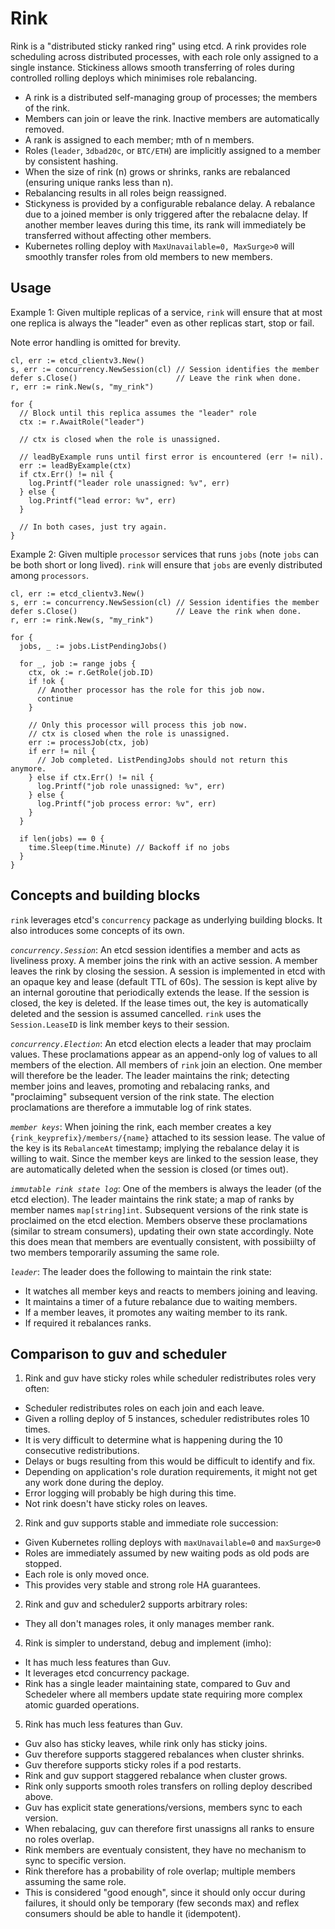 # Rink

Rink is a "distributed sticky ranked ring" using etcd. A rink provides role scheduling across distributed processes, 
with each role only assigned to a single instance. Stickiness allows smooth transferring of roles during controlled
rolling deploys which minimises role rebalancing.

- A rink is a distributed self-managing group of processes; the members of the rink.
- Members can join or leave the rink. Inactive members are automatically removed.
- A rank is assigned to each member; mth of n members.
- Roles (`leader`, `3dbad20c`, or `BTC/ETH`) are implicitly assigned to a member
  by consistent hashing.
- When the size of rink (n) grows or shrinks, ranks are rebalanced (ensuring unique ranks less than n).
- Rebalancing results in all roles beign reassigned.
- Stickyness is provided by a configurable rebalance delay. A rebalance 
  due to a joined member is only triggered after the rebalacne delay. If another member leaves
  during this time, its rank will immediately be transferred without affecting other members.
- Kubernetes rolling deploy with `MaxUnavailable=0, MaxSurge>0` will smoothly transfer roles from
  old members to new members.
  
## Usage

Example 1: Given multiple replicas of a service, `rink` will ensure that at most one replica 
is always the "leader" even as other replicas start, stop or fail.

Note error handling is omitted for brevity.

```
cl, err := etcd_clientv3.New()
s, err := concurrency.NewSession(cl) // Session identifies the member
defer s.Close()                      // Leave the rink when done.
r, err := rink.New(s, "my_rink")

for {
  // Block until this replica assumes the "leader" role  
  ctx := r.AwaitRole("leader")

  // ctx is closed when the role is unassigned.

  // leadByExample runs until first error is encountered (err != nil).
  err := leadByExample(ctx)
  if ctx.Err() != nil {
    log.Printf("leader role unassigned: %v", err)
  } else {
    log.Printf("lead error: %v", err)
  }
  
  // In both cases, just try again.
}
```
Example 2: Given multiple `processor` services that runs `jobs` (note `jobs` can be both short or long lived). 
`rink` will ensure that `jobs` are evenly distributed among `processors`.

```
cl, err := etcd_clientv3.New()
s, err := concurrency.NewSession(cl) // Session identifies the member
defer s.Close()                      // Leave the rink when done.
r, err := rink.New(s, "my_rink")

for {
  jobs, _ := jobs.ListPendingJobs()
  
  for _, job := range jobs {
    ctx, ok := r.GetRole(job.ID)  
    if !ok {
      // Another processor has the role for this job now.
      continue
    }
  
    // Only this processor will process this job now.
    // ctx is closed when the role is unassigned.
    err := processJob(ctx, job)
    if err != nil {
      // Job completed. ListPendingJobs should not return this anymore.
    } else if ctx.Err() != nil {
      log.Printf("job role unassigned: %v", err)
    } else {
      log.Printf("job process error: %v", err)
    }
  }

  if len(jobs) == 0 {
    time.Sleep(time.Minute) // Backoff if no jobs
  }
}
```

## Concepts and building blocks

`rink` leverages etcd's `concurrency` package as underlying building blocks. It also introduces some concepts
of its own.

*`concurrency.Session`*: An etcd session identifies a member and acts as liveliness proxy.
A member joins the rink with an active session. A member leaves the rink by closing the session.
A session is implemented in etcd with an opaque key and lease (default TTL of 60s). The session 
is kept alive by an internal goroutine that periodically extends the lease. If the session is
closed, the key is deleted. If the lease times out, the key is automatically deleted and the session is
assumed cancelled. `rink` uses the `Session.LeaseID` is link member keys to their session.

*`concurrency.Election`*: An etcd election elects a leader that may proclaim values. These proclamations
 appear as an append-only log of values to all members of the election. All members of `rink` join an election. 
 One member will therefore be the leader. The leader maintains the rink; detecting member joins and leaves, 
 promoting and rebalacing ranks, and "proclaiming" subsequent version of the rink state. The election
 proclamations are therefore a immutable log of rink states.
 
*`member keys`*: When joining the rink, each member creates a key `{rink_keyprefix}/members/{name}` attached to
  its session lease. The value of the key is its `RebalanceAt` timestamp; implying the rebalance delay it is 
  willing to wait. Since the member keys are linked to the session lease, they are automatically deleted when the session
  is closed (or times out).

*`immutable rink state log`*: One of the members is always the leader (of the etcd election). The leader maintains
the rink state; a map of ranks by member names `map[string]int`. Subsequent versions of the rink state is proclaimed
on the etcd election. Members observe these proclamations (similar to stream consumers), updating their own state accordingly. 
Note this does mean that members are eventually consistent, with possibiilty of two members temporarily assuming the same role.
  
*`leader`*: The leader does the following to maintain the rink state:
 - It watches all member keys and reacts to members joining and leaving.
 - It maintains a timer of a future rebalance due to waiting members.
 - If a member leaves, it promotes any waiting member to its rank.
 - If required it rebalances ranks. 
 
## Comparison to guv and scheduler

1. Rink and guv have sticky roles while scheduler redistributes roles very often: 
 - Scheduler redistributes roles on each join and each leave. 
 - Given a rolling deploy of 5 instances, scheduler redistributes roles 10 times.
 - It is very difficult to determine what is happening during the 10 consecutive redistributions.
 - Delays or bugs resulting from this would be difficult to identify and fix.
 - Depending on application's role duration requirements, it might not get any work done during the deploy. 
 - Error logging will probably be high during this time.
 - Not rink doesn't have sticky roles on leaves.
 
2. Rink and guv supports stable and immediate role succession:
 - Given Kubernetes rolling deploys with `maxUnavailable=0` and `maxSurge>0`
 - Roles are immediately assumed by new waiting pods as old pods are stopped.
 - Each role is only moved once.
 - This provides very stable and strong role HA guarantees.  

2. Rink and guv and scheduler2 supports arbitrary roles:
 - They all don't manages roles, it only manages member rank. 

4. Rink is simpler to understand, debug and implement (imho): 
 - It has much less features than Guv.
 - It leverages etcd concurrency package.
 - Rink has a single leader maintaining state, compared to Guv and Schedeler
   where all members update state requiring more complex atomic guarded operations. 

5. Rink has much less features than Guv.
 - Guv also has sticky leaves, while rink only has sticky joins.
 - Guv therefore supports staggered rebalances when cluster shrinks.
 - Guv therefore supports sticky roles if a pod restarts.
 - Rink and guv support staggered rebalance when cluster grows.
 - Rink only supports smooth roles transfers on rolling deploy described above.
 - Guv has explicit state generations/versions, members sync to each version.
 - When rebalacing, guv can therefore first unassigns all ranks to ensure no roles overlap. 
 - Rink members are eventualy consistent, they have no mechanism to sync to specific version. 
 - Rink therefore has a probability of role overlap; multiple members assuming the same role.
 - This is considered "good enough", since it should only occur during failures, it should only 
   be temporary (few seconds max) and reflex consumers should be able to handle it (idempotent). 
